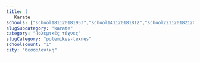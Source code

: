 ```yaml
---
title: |
   Karate
schools: ["school181120181953","school141120181812","school221120182120","school151120180851","school171120181534","school151120181408","school221120181046","school241120182120","school141120180500","school201120180724","school201120180905","school191120180446","school201120181910","school191120180739","school201120181841","school131120180836","school151120181548","school131120181939","school211120180500","school131120180500","school151120181632","school151120181856","school151120180656","school201120180500","school151120181046","school131120182148","school241120181032","school021220181100","","",""]
slugSubcategory: "karate"
category: "Πολεμικές τέχνες"
slugCategory: "polemikes-texnes"
schoolscount: "1"
city: "Θεσσαλονίκη"
---
```


